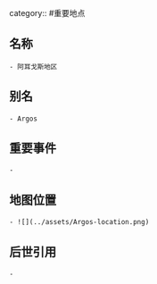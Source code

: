 category:: #重要地点
## 名称
	- 阿耳戈斯地区
## 别名
	- Argos
## 重要事件
	-
## 地图位置
	- ![](../assets/Argos-location.png)
## 后世引用
	-
